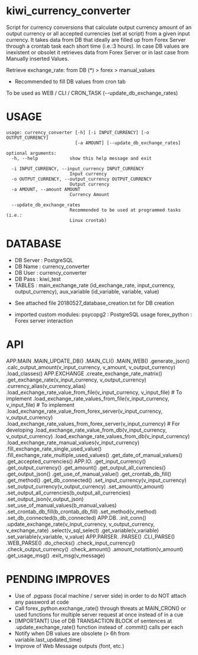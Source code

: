 # kiwi_currency_converter
Script for currency conversions that calculate output currency amount of an output currency or all accepted currencies (set at script) from a given input currency. It takes data from DB that ideally are filled up from Forex Server through a crontab task each short time (i.e.:3 hours). In case DB values are inexistent or obsolet it retrieves data from Forex Server or in last case from Manually inserted Values.

Retrieve exchange_rate: from DB (*) > forex > manual_values
* Recommended to fill DB values from cron tab 

To be used as WEB / CLI / CRON_TASK (--update_db_exchange_rates)

# USAGE
```
usage: currency_converter [-h] [-i INPUT_CURRENCY] [-o OUTPUT_CURRENCY]
                          [-a AMOUNT] [--update_db_exchange_rates]

optional arguments:
  -h, --help            show this help message and exit

  -i INPUT_CURRENCY, --input_currency INPUT_CURRENCY
                        Input currency
  -o OUTPUT_CURRENCY, --output_currency OUTPUT_CURRENCY
                        Output currency
  -a AMOUNT, --amount AMOUNT
                        Currency Amount

  --update_db_exchange_rates
                        Recommended to be used at programmed tasks (i.e.:
                        Linux crontab)
```

# DATABASE
- DB Server : PostgreSQL
- DB Name   : currency_converter
- DB User   : currency_converter
- DB Pass   : kiwi_test
- TABLES    : main_exchange_rate (id_exchange_rate, input_currency, output_currency), aux_variable (id_variable, variable, value)

* See attached file 20180527_database_creation.txt for DB creation

- imported custom modules:
  psycopg2     : PostgreSQL usage
  forex_python : Forex server interaction


# API
APP.MAIN
  .MAIN_UPDATE_DB()
  .MAIN_CLI()
  .MAIN_WEB()
  .generate_json()
  .calc_output_amount(v_input_currency, v_amount, v_output_currency)
  .load_classes()
APP.EXCHANGE
  .create_exchange_rate_matrix()
  .get_exchange_rate(v_input_currency, v_output_currency)
  .currency_alias(v_currency_alias)
  .load_exchange_rate_value_from_file(v_input_currency, v_input_file) # To implement
  .load_exchange_rate_values_from_file(v_input_currency, v_input_file) # To implement
  .load_exchange_rate_value_from_forex_server(v_input_currency, v_output_currency)
  .load_exchange_rate_values_from_forex_server(v_input_currency) # For developing
  .load_exchange_rate_value_from_db(v_input_currency, v_output_currency)
  .load_exchange_rate_values_from_db(v_input_currency)
  .load_exchange_rate_manual_values(v_input_currency)
  .fill_exchange_rate_single_used_value()
  .fill_exchange_rate_multiple_used_values()
  .get_date_of_manual_values()
  .get_accepted_currencies()
APP.IO.
  .get_input_currency()
  .get_output_currency()
  .get_amount()
  .get_output_all_currencies()
  .get_output_json()
  .get_use_of_manual_value()
  .get_crontab_db_fill()
  .get_method()
  .get_db_connected()
  .set_input_currency(v_input_currency)
  .set_output_currency(v_output_currency)
  .set_amount(v_amount)
  .set_output_all_currencies(b_output_all_currencies)
  .set_output_json(v_output_json)
  .set_use_of_manual_values(b_manual_values)
  .set_crontab_db_fill(b_crontab_db_fill)
  .set_method(v_method)
  .set_db_connected(b_db_connected)
APP.DB.
  .init_conn()
  .update_exchange_rate(v_input_currency, v_output_currency, v_exchange_rate)
  .select(v_sql_select)
  .get_variable(v_variable)
  .set_variable(v_variable, v_value)
APP.PARSER.
  .PARSE()
  .CLI_PARSE()
  .WEB_PARSE()
  .do_checks()
  .check_input_currency()
  .check_output_currency()
  .check_amount()
  .amount_notattion(v_amount)
  .get_usage_msg()
  .exit_msg(v_message)


# PENDING IMPROVES
- Use of .pgpass (local machine / server side) in order to do NOT attach any password at code
- Call forex_python.exchange_rate() through threats at MAIN_CRON() or used functions for multiple server request at once instead of in a cue
- [IMPORTANT] Use of DB TRANSACTION BLOCK of sentences at .update_exchange_rate() function instead of .commit() calls per each
- Notify when DB values are obsolete (> 6h from variable.last_updated_time)
- Improve of Web Message outputs (font, etc.)
